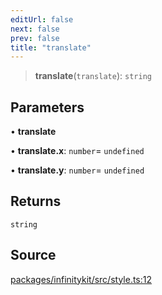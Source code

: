 ```yaml
---
editUrl: false
next: false
prev: false
title: "translate"
---
```


> **translate**(`translate`): `string`

## Parameters

• **translate**

• **translate\.x**: `number`= `undefined`

• **translate\.y**: `number`= `undefined`

## Returns

`string`

## Source

[packages/infinitykit/src/style.ts:12](https://github.com/nodenogg-in/alpha-p2p/blob/265a0e2/packages/infinitykit/src/style.ts#L12)
